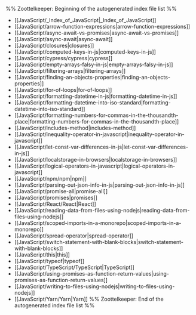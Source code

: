 %% Zoottelkeeper: Beginning of the autogenerated index file list  %%
-  [[JavaScript/_Index_of_JavaScript|_Index_of_JavaScript]]
-  [[JavaScript/arrow-function-expressions|arrow-function-expressions]]
-  [[JavaScript/async-await-vs-promises|async-await-vs-promises]]
-  [[JavaScript/async-await|async-await]]
-  [[JavaScript/closures|closures]]
-  [[JavaScript/computed-keys-in-js|computed-keys-in-js]]
-  [[JavaScript/cypress/cypress|cypress]]
-  [[JavaScript/empty-arrays-falsy-in-js|empty-arrays-falsy-in-js]]
-  [[JavaScript/filtering-arrays|filtering-arrays]]
-  [[JavaScript/finding-an-objects-properties|finding-an-objects-properties]]
-  [[JavaScript/for-of-loops|for-of-loops]]
-  [[JavaScript/formatting-datetime-in-js|formatting-datetime-in-js]]
-  [[JavaScript/formatting-datetime-into-iso-standard|formatting-datetime-into-iso-standard]]
-  [[JavaScript/formatting-numbers-for-commas-in-the-thousandth-place|formatting-numbers-for-commas-in-the-thousandth-place]]
-  [[JavaScript/includes-method|includes-method]]
-  [[JavaScript/inequality-operator-in-javascript|inequality-operator-in-javascript]]
-  [[JavaScript/let-const-var-differences-in-js|let-const-var-differences-in-js]]
-  [[JavaScript/localstorage-in-browsers|localstorage-in-browsers]]
-  [[JavaScript/logical-operators-in-javascript|logical-operators-in-javascript]]
-  [[JavaScript/npm/npm|npm]]
-  [[JavaScript/parsing-out-json-info-in-js|parsing-out-json-info-in-js]]
-  [[JavaScript/promise-all|promise-all]]
-  [[JavaScript/promises|promises]]
-  [[JavaScript/React/React|React]]
-  [[JavaScript/reading-data-from-files-using-nodejs|reading-data-from-files-using-nodejs]]
-  [[JavaScript/scoped-imports-in-a-monorepo|scoped-imports-in-a-monorepo]]
-  [[JavaScript/spread-operator|spread-operator]]
-  [[JavaScript/switch-statement-with-blank-blocks|switch-statement-with-blank-blocks]]
-  [[JavaScript/this|this]]
-  [[JavaScript/typeof|typeof]]
-  [[JavaScript/TypeScript/TypeScript|TypeScript]]
-  [[JavaScript/using-promises-as-function-return-values|using-promises-as-function-return-values]]
-  [[JavaScript/writing-to-files-using-nodejs|writing-to-files-using-nodejs]]
-  [[JavaScript/Yarn/Yarn|Yarn]]
%% Zoottelkeeper: End of the autogenerated index file list  %%
